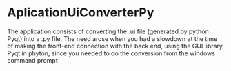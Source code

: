 # AplicationUiConverterPy
The application consists of converting the .ui file (generated by python Pyqt) into a .py file. The need arose when you had a slowdown at the time of making the front-end connection with the back end, using the GUI library, Pyqt in phyton, since you needed to do the conversion from the windows command prompt
